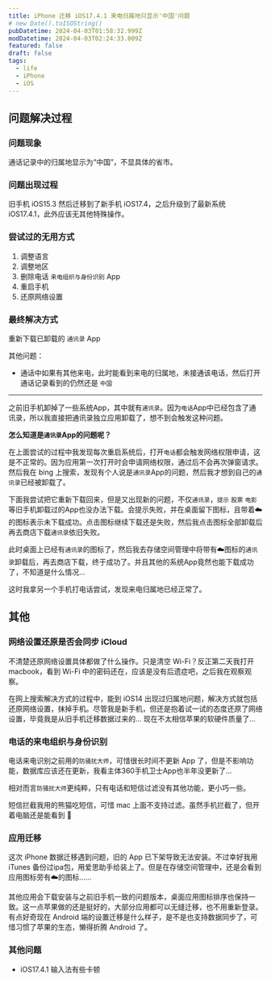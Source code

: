 ```yaml
---
title: iPhone 迁移 iOS17.4.1 来电归属地只显示'中国'问题
# new Date().toISOString()
pubDatetime: 2024-04-03T01:58:32.999Z
modDatetime: 2024-04-03T02:24:33.009Z
featured: false
draft: false
tags:
  - life
  - iPhone
  - iOS
---
```


## 问题解决过程

### 问题现象

通话记录中的归属地显示为“中国”，不显具体的省市。

### 问题出现过程

旧手机 iOS15.3 然后迁移到了新手机 iOS17.4，之后升级到了最新系统 iOS17.4.1，此外应该无其他特殊操作。

### 尝试过的无用方式

1. 调整语言
2. 调整地区
3. 删除电话 `来电组织与身份识别` App
4. 重启手机
5. 还原网络设置

### 最终解决方式

重新下载已卸载的 `通讯录` App

其他问题：

- 通话中如果有其他来电，此时能看到来电的归属地，未接通该电话，然后打开通话记录看到的仍然还是 `中国`

---

之前旧手机卸掉了一些系统App，其中就有`通讯录`。因为`电话`App中已经包含了通讯录，所以我直接把通讯录独立应用卸载了，想不到会触发这种问题。

**怎么知道是`通讯录`App的问题呢？**

在上面尝试的过程中我发现每次重启系统后，打开`电话`都会触发网络权限申请，这是不正常的。因为应用第一次打开时会申请网络权限，通过后不会再次弹窗请求。然后我在 bing 上搜索，发现有个人说是`通讯录`App的问题，然后我才想到自己的`通讯录`已经被卸载了。

下面我尝试把它重新下载回来，但是又出现新的问题，不仅`通讯录`，`提示` `股票` `电影`等旧手机卸载过的App也没办法下载。会提示失败，并在桌面留下图标，且带着☁️的图标表示未下载成功。点击图标继续下载还是失败，然后我点击图标全部卸载后再去商店下载`通讯录`依旧失败。

此时桌面上已经有`通讯录`的图标了，然后我去存储空间管理中将带有☁️图标的`通讯录`卸载后，再去商店下载，终于成功了。并且其他的系统App竟然也能下载成功了，不知道是什么情况...

这时我拿另一个手机打电话尝试，发现来电归属地已经正常了。

## 其他

### 网络设置还原是否会同步 iCloud

不清楚还原网络设置具体都做了什么操作。只是清空 Wi-Fi？反正第二天我打开 macbook，看到 Wi-Fi 中的密码还在，应该是没有后遗症吧，之后我在观察观察。

在网上搜索解决方式的过程中，能到 iOS14 出现过归属地问题，解决方式就包括还原网络设置，抹掉手机。尽管我是新手机，但还是抱着试一试的态度还原了网络设置，毕竟我是从旧手机迁移数据过来的... 现在不太相信苹果的软硬件质量了...

### 电话的来电组织与身份识别

电话来电识别之前用的`防骚扰大师`，可惜很长时间不更新 App 了，但是不影响功能，数据库应该还在更新，我看主体360手机卫士App也半年没更新了…

相对而言`防骚扰大师`更纯粹，只有电话和短信过滤没有其他功能，更小巧一些。

短信拦截我用的熊猫吃短信，可惜 mac 上面不支持过滤。虽然手机拦截了，但开着电脑还是能看到 🙁

### 应用迁移

这次 iPhone 数据迁移遇到问题，旧的 App 已下架导致无法安装。不过幸好我用 iTunes 备份过ipa包，用爱思助手给装上了。但是在存储空间管理中，还是会看到应用图标旁有☁️的图标……

其他应用会下载安装与之前旧手机一致的问题版本，桌面应用图标排序也保持一致。这一点苹果做的还是挺好的，大部分应用都可以无缝迁移，也不用重新登录。有点好奇现在 Android 端的设置迁移是什么样子，是不是也支持数据同步了，可惜习惯了苹果的生态，懒得折腾 Android 了。

### 其他问题

- iOS17.4.1 输入法有些卡顿

